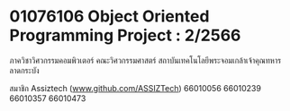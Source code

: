 # 01076106 Object Oriented Programming Project : 2/2566
ภาควิชาวิศวกรรมคอมพิวเตอร์ คณะวิศวกรรมศาสตร์
สถาบันเทคโนโลยีพระจอมเกล้าเจ้าคุณทหารลาดกระบัง

สมาชิก Assiztech (www.github.com/ASSIZTech)
66010056
66010239
66010357
66010473
